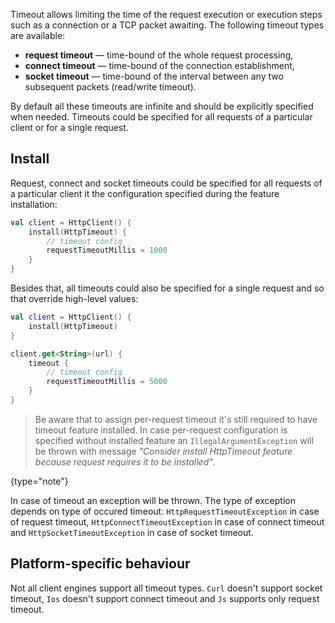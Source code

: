 [//]: # (title: Timeout)
[//]: # (category: clients)
[//]: # (caption: Timeout)
[//]: # (feature: feature)
[//]: # (artifact: io.ktor)
[//]: # (class: io.ktor.client.features.HttpTimeout)
[//]: # (ktor_version_review: 1.4.0)

Timeout allows limiting the time of the request execution or execution steps such as a connection or a TCP packet awaiting. The following timeout types are available:

* __request timeout__ — time-bound of the whole request processing,
* __connect timeout__ — time-bound of the connection establishment,
* __socket timeout__ — time-bound of the interval between any two subsequent packets (read/write timeout).

By default all these timeouts are infinite and should be explicitly specified when needed. Timeouts could be specified for all requests of a particular client or for a single request.



## Install

Request, connect and socket timeouts could be specified for all requests of a particular client it the configuration specified during the feature installation:

``` kotlin
val client = HttpClient() {
    install(HttpTimeout) {
        // timeout config
        requestTimeoutMillis = 1000
    }
}
```

Besides that, all timeouts could also be specified for a single request and so that override high-level values:

``` kotlin
val client = HttpClient() {
    install(HttpTimeout)
}

client.get<String>(url) {
    timeout {
        // timeout config
        requestTimeoutMillis = 5000
    }
}
```

>Be aware that to assign per-request timeout it's still required to have timeout feature installed. In case per-request configuration is specified without installed feature an `IllegalArgumentException` will be thrown with message _"Consider install HttpTimeout feature because request requires it to be installed"_.
>
{type="note"}

In case of timeout an exception will be thrown. The type of exception depends on type of occured timeout: `HttpRequestTimeoutException` in case of request timeout, `HttpConnectTimeoutException` in case of connect timeout and `HttpSocketTimeoutException` in case of socket timeout.

## Platform-specific behaviour

Not all client engines support all timeout types. `Curl` doesn't support socket timeout, `Ios` doesn't support connect timeout and `Js` supports only request timeout.